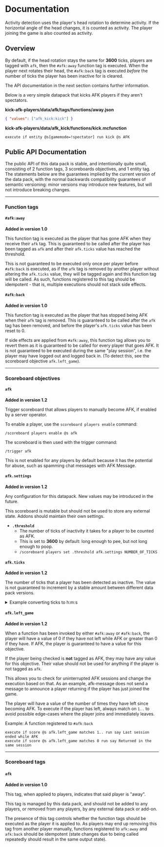 # Documentation

Activity detection uses the player's head rotation to determine activity. If the
horizontal angle of the head changes, it is counted as activity. The player
joining the game is also counted as activity.

## Overview

By default, if the head rotation stays the same for **3600** ticks, players are
tagged with `afk`, then the `#afk:away` function tag is executed. When the
player next rotates their head, the `#afk:back` tag is executed _before_ the
number of ticks the player has been inactive for is cleared.

The API documentation in the next section contains further information.

Below is a very simple datapack that kicks AFK players if they aren't
spectators.

**kick-afk-players/data/afk/tags/functions/away.json**

```json
{ "values": ["afk_kick:kick"] }
```

**kick-afk-players/data/afk_kick/functions/kick.mcfunction**

```mcfunction
execute if entity @s[gamemode=!spectator] run kick @s AFK
```

## Public API Documentation

The public API of this data pack is stable, and intentionally quite small,
consisting of 2 function tags, 3 scoreboards objectives, and 1 entity tag. The
statements below are the guarantees implied by the current version of the data
pack, with the normal backwards compatibility guarantees of semantic versioning:
minor versions may introduce new features, but will not introduce breaking
changes.

---

### Function tags

#### `#afk:away`

**Added in version 1.0**

This function tag is executed as the player that has gone AFK when they receive
their `afk` tag. This is guaranteed to be called after the player has been
tagged as `afk` and after their `afk.ticks` value has reached the threshold.

This is not guaranteed to be executed only once per player before `#afk:back` is
executed, as if the `afk` tag is removed by another player without altering the
`afk.ticks` value, they will be tagged again and this function tag will be
called. As such, functions registered to this tag should be idempotent - that
is, multiple executions should not stack side effects.

#### `#afk:back`

**Added in version 1.0**

This function tag is executed as the player that has stopped being AFK when
their `afk` tag is removed. This is guaranteed to be called after the `afk` tag
has been removed, and before the player's `afk.ticks` value has been reset to 0.

If side effects are applied from `#afk:away`, this function tag allows you to
revert them as it is guaranteed to be called for every player that goes AFK. It
is not guaranteed to be executed during the same "play session", i.e. the player
may have logged out and logged back in. (To detect this, see the scoreboard
objective `afk.left_game`).

---

### Scoreboard objectives

#### `afk`

**Added in version 1.2**

Trigger scoreboard that allows players to manually become AFK, if enabled by a
server operator.

To enable a player, use the `scoreboard players enable` command:

```mcfunction
/scoreboard players enable @s afk
```

The scoreboard is then used with the trigger command:

```mcfunction
/trigger afk
```

This is not enabled for any players by default because it has the potential for
abuse, such as spamming chat messages with AFK Message.

#### `afk.settings`

**Added in version 1.2**

Any configuration for this datapack. New values may be introduced in the future.

This scoreboard is mutable but should not be used to store any external state.
Addons should maintain their own settings.

- **`.threshold`**
  - The number of ticks of inactivity it takes for a player to be counted as
    AFK.
  - This is set to **3600** by default: long enough to pee, but not long enough
    to poop.
  - `/scoreboard players set .threshold afk.settings NUMBER_OF_TICKS`

#### `afk.ticks`

**Added in version 1.2**

The number of ticks that a player has been detected as inactive. The value is
not guaranteed to increment by a stable amount between different data pack
versions.

<details>
<summary>Example converting ticks to h:m:s</summary>

The example below converts the time inactive to hours, minutes, and seconds. To
get the _total_ number for any of these values, remove the modulo operation.

```mcfunction
scoreboard objectives add constant dummy
scoreboard players set #hour constant 72000
scoreboard players set #minute constant 1200
scoreboard players set #second constant 20

scoreboard objectives add hours_inactive dummy
scoreboard objectives add minutes_inactive dummy
scoreboard objectives add seconds_inactive dummy

# Get the total number of hours
scoreboard players operation @s hours_inactive = @s afk.ticks
scoreboard players operation @s hours_inactive /= #hour constant

# Get the number of minutes within an hour
scoreboard players operation @s minutes_inactive = @s afk.ticks
scoreboard players operation @s minutes_inactive %= #hour constant
scoreboard players operation @s minutes_inactive /= #minute constant

# Get the number of seconds within a minute, e.g. if inactive for
# 3m21s, the value will be 21.
scoreboard players operation @s minute_seconds_inactive = @s afk.ticks
scoreboard players operation @s minute_seconds_inactive %= #minute constant
scoreboard players operation @s minute_seconds_inactive /= #second constant
```

</details>

#### `afk.left_game`

**Added in version 1.2**

When a function has been invoked by either `#afk:away` or `#afk:back`, the
player will have a value of 0 if they have not left while AFK or greater than 0
if they have. If AFK, the player is guaranteed to have a value for this
objective.

If the player being checked is **not** tagged as AFK, they may have any value
for this objective. Their value should not be used for anything if the player is
not tagged as `afk`.

This allows you to check for uninterrupted AFK sessions and change the execution
based on that. As an example, afk-message does not send a message to announce a
player returning if the player has just joined the game.

The player will have a value of the number of times they have left since
becoming AFK. To execute if the player has left, always match on `1..` to avoid
possible edge-cases where the player joins and immediately leaves.

Example: A function registered to `#afk:back`

```mcfunction
execute if score @s afk.left_game matches 1.. run say Last session ended while AFK
execute if score @s afk.left_game matches 0 run say Returned in the same session
```

---

### Scoreboard tags

#### ️`afk`

**Added in version 1.0**

This tag, when applied to players, indicates that said player is "away".

This tag is managed by this data pack, and should not be added to any players,
or removed from any players, by any external data pack or add-on.

The presence of this tag controls whether the function tags should be executed
as the player it is applied to. As players may end up removing this tag from
another player manually, functions registered to `afk:away` and `afk:back`
should be idempotent (state changes due to being called repeatedly should result
in the same output state).
